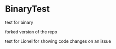 # BinaryTest
test for binary

forked version of the repo

test for Lionel for showing code changes on an issue
